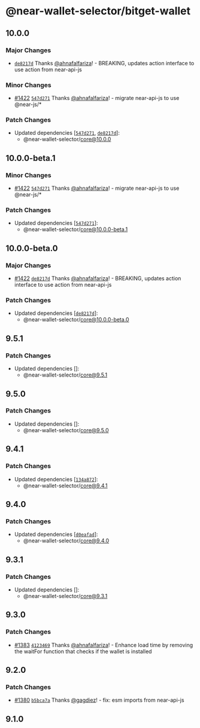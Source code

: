 # @near-wallet-selector/bitget-wallet

## 10.0.0

### Major Changes

- [`de8217d`](https://github.com/near/wallet-selector/commit/de8217d3ddfdf5b3f7b7cac3acd8759441e0d9e5) Thanks [@ahnafalfariza](https://github.com/ahnafalfariza)! - BREAKING, updates action interface to use action from near-api-js

### Minor Changes

- [#1422](https://github.com/near/wallet-selector/pull/1422) [`547d271`](https://github.com/near/wallet-selector/commit/547d271bad741fff306a78e5f81f6a78a974d2a6) Thanks [@ahnafalfariza](https://github.com/ahnafalfariza)! - migrate near-api-js to use @near-js/\*

### Patch Changes

- Updated dependencies [[`547d271`](https://github.com/near/wallet-selector/commit/547d271bad741fff306a78e5f81f6a78a974d2a6), [`de8217d`](https://github.com/near/wallet-selector/commit/de8217d3ddfdf5b3f7b7cac3acd8759441e0d9e5)]:
  - @near-wallet-selector/core@10.0.0

## 10.0.0-beta.1

### Minor Changes

- [#1422](https://github.com/near/wallet-selector/pull/1422) [`547d271`](https://github.com/near/wallet-selector/commit/547d271bad741fff306a78e5f81f6a78a974d2a6) Thanks [@ahnafalfariza](https://github.com/ahnafalfariza)! - migrate near-api-js to use @near-js/\*

### Patch Changes

- Updated dependencies [[`547d271`](https://github.com/near/wallet-selector/commit/547d271bad741fff306a78e5f81f6a78a974d2a6)]:
  - @near-wallet-selector/core@10.0.0-beta.1

## 10.0.0-beta.0

### Major Changes

- [#1422](https://github.com/near/wallet-selector/pull/1422) [`de8217d`](https://github.com/near/wallet-selector/commit/de8217d3ddfdf5b3f7b7cac3acd8759441e0d9e5) Thanks [@ahnafalfariza](https://github.com/ahnafalfariza)! - BREAKING, updates action interface to use action from near-api-js

### Patch Changes

- Updated dependencies [[`de8217d`](https://github.com/near/wallet-selector/commit/de8217d3ddfdf5b3f7b7cac3acd8759441e0d9e5)]:
  - @near-wallet-selector/core@10.0.0-beta.0

## 9.5.1

### Patch Changes

- Updated dependencies []:
  - @near-wallet-selector/core@9.5.1

## 9.5.0

### Patch Changes

- Updated dependencies []:
  - @near-wallet-selector/core@9.5.0

## 9.4.1

### Patch Changes

- Updated dependencies [[`134a872`](https://github.com/near/wallet-selector/commit/134a8723b938cdd922ddbf1eec528cdac7ae6c3e)]:
  - @near-wallet-selector/core@9.4.1

## 9.4.0

### Patch Changes

- Updated dependencies [[`d0eafad`](https://github.com/near/wallet-selector/commit/d0eafad960b1ccfc190224e32cc181bae1cd77bb)]:
  - @near-wallet-selector/core@9.4.0

## 9.3.1

### Patch Changes

- Updated dependencies []:
  - @near-wallet-selector/core@9.3.1

## 9.3.0

### Patch Changes

- [#1383](https://github.com/near/wallet-selector/pull/1383) [`4123469`](https://github.com/near/wallet-selector/commit/4123469a1a23044896d1ee557e2a20c8ac3c04b8) Thanks [@ahnafalfariza](https://github.com/ahnafalfariza)! - Enhance load time by removing the waitFor function that checks if the wallet is installed

## 9.2.0

### Patch Changes

- [#1380](https://github.com/near/wallet-selector/pull/1380) [`b5bca7a`](https://github.com/near/wallet-selector/commit/b5bca7a66484686fad7c975b53b25fdd714421f5) Thanks [@gagdiez](https://github.com/gagdiez)! - fix: esm imports from near-api-js

## 9.1.0
